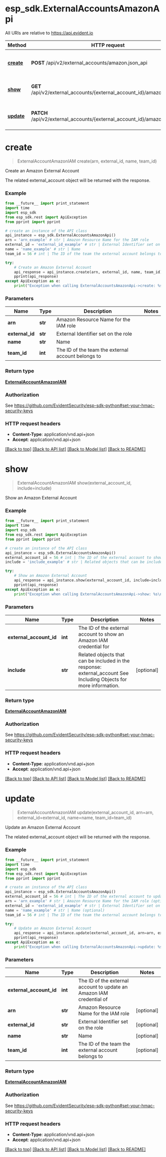 # esp_sdk.ExternalAccountsAmazonApi

All URIs are relative to https://api.evident.io

Method | HTTP request | Description
------------- | ------------- | -------------
[**create**](ExternalAccountsAmazonApi.md#create) | **POST** /api/v2/external_accounts/amazon.json_api | Create an Amazon External Account
[**show**](ExternalAccountsAmazonApi.md#show) | **GET** /api/v2/external_accounts/{external_account_id}/amazon.json_api | Show an Amazon External Account
[**update**](ExternalAccountsAmazonApi.md#update) | **PATCH** /api/v2/external_accounts/{external_account_id}/amazon.json_api | Update an Amazon External Account


# **create**
> ExternalAccountAmazonIAM create(arn, external_id, name, team_id)

Create an Amazon External Account

 The related external_account object will be returned with the response.

### Example 
```python
from __future__ import print_statement
import time
import esp_sdk
from esp_sdk.rest import ApiException
from pprint import pprint

# create an instance of the API class
api_instance = esp_sdk.ExternalAccountsAmazonApi()
arn = 'arn_example' # str | Amazon Resource Name for the IAM role
external_id = 'external_id_example' # str | External Identifier set on the role
name = 'name_example' # str | Name
team_id = 56 # int | The ID of the team the external account belongs to

try: 
    # Create an Amazon External Account
    api_response = api_instance.create(arn, external_id, name, team_id)
    pprint(api_response)
except ApiException as e:
    print("Exception when calling ExternalAccountsAmazonApi->create: %s\n" % e)
```

### Parameters

Name | Type | Description  | Notes
------------- | ------------- | ------------- | -------------
 **arn** | **str**| Amazon Resource Name for the IAM role | 
 **external_id** | **str**| External Identifier set on the role | 
 **name** | **str**| Name | 
 **team_id** | **int**| The ID of the team the external account belongs to | 

### Return type

[**ExternalAccountAmazonIAM**](ExternalAccountAmazonIAM.md)

### Authorization

See https://github.com/EvidentSecurity/esp-sdk-python#set-your-hmac-security-keys

### HTTP request headers

 - **Content-Type**: application/vnd.api+json
 - **Accept**: application/vnd.api+json

[[Back to top]](#) [[Back to API list]](../README.md#documentation-for-api-endpoints) [[Back to Model list]](../README.md#documentation-for-models) [[Back to README]](../README.md)

# **show**
> ExternalAccountAmazonIAM show(external_account_id, include=include)

Show an Amazon External Account



### Example 
```python
from __future__ import print_statement
import time
import esp_sdk
from esp_sdk.rest import ApiException
from pprint import pprint

# create an instance of the API class
api_instance = esp_sdk.ExternalAccountsAmazonApi()
external_account_id = 56 # int | The ID of the external account to show an Amazon IAM credential for
include = 'include_example' # str | Related objects that can be included in the response:  external_account See Including Objects for more information. (optional)

try: 
    # Show an Amazon External Account
    api_response = api_instance.show(external_account_id, include=include)
    pprint(api_response)
except ApiException as e:
    print("Exception when calling ExternalAccountsAmazonApi->show: %s\n" % e)
```

### Parameters

Name | Type | Description  | Notes
------------- | ------------- | ------------- | -------------
 **external_account_id** | **int**| The ID of the external account to show an Amazon IAM credential for | 
 **include** | **str**| Related objects that can be included in the response:  external_account See Including Objects for more information. | [optional] 

### Return type

[**ExternalAccountAmazonIAM**](ExternalAccountAmazonIAM.md)

### Authorization

See https://github.com/EvidentSecurity/esp-sdk-python#set-your-hmac-security-keys

### HTTP request headers

 - **Content-Type**: application/vnd.api+json
 - **Accept**: application/vnd.api+json

[[Back to top]](#) [[Back to API list]](../README.md#documentation-for-api-endpoints) [[Back to Model list]](../README.md#documentation-for-models) [[Back to README]](../README.md)

# **update**
> ExternalAccountAmazonIAM update(external_account_id, arn=arn, external_id=external_id, name=name, team_id=team_id)

Update an Amazon External Account

 The related external_account object will be returned with the response.

### Example 
```python
from __future__ import print_statement
import time
import esp_sdk
from esp_sdk.rest import ApiException
from pprint import pprint

# create an instance of the API class
api_instance = esp_sdk.ExternalAccountsAmazonApi()
external_account_id = 56 # int | The ID of the external account to update an Amazon IAM credential of
arn = 'arn_example' # str | Amazon Resource Name for the IAM role (optional)
external_id = 'external_id_example' # str | External Identifier set on the role (optional)
name = 'name_example' # str | Name (optional)
team_id = 56 # int | The ID of the team the external account belongs to (optional)

try: 
    # Update an Amazon External Account
    api_response = api_instance.update(external_account_id, arn=arn, external_id=external_id, name=name, team_id=team_id)
    pprint(api_response)
except ApiException as e:
    print("Exception when calling ExternalAccountsAmazonApi->update: %s\n" % e)
```

### Parameters

Name | Type | Description  | Notes
------------- | ------------- | ------------- | -------------
 **external_account_id** | **int**| The ID of the external account to update an Amazon IAM credential of | 
 **arn** | **str**| Amazon Resource Name for the IAM role | [optional] 
 **external_id** | **str**| External Identifier set on the role | [optional] 
 **name** | **str**| Name | [optional] 
 **team_id** | **int**| The ID of the team the external account belongs to | [optional] 

### Return type

[**ExternalAccountAmazonIAM**](ExternalAccountAmazonIAM.md)

### Authorization

See https://github.com/EvidentSecurity/esp-sdk-python#set-your-hmac-security-keys

### HTTP request headers

 - **Content-Type**: application/vnd.api+json
 - **Accept**: application/vnd.api+json

[[Back to top]](#) [[Back to API list]](../README.md#documentation-for-api-endpoints) [[Back to Model list]](../README.md#documentation-for-models) [[Back to README]](../README.md)

